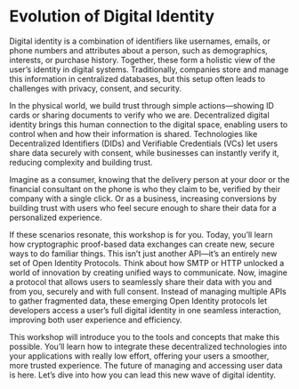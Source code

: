 # Evolution of Digital Identity

Digital identity is a combination of identifiers like usernames, emails, or phone numbers and attributes about a person, such as demographics, interests, or purchase history. Together, these form a holistic view of the user’s identity in digital systems. Traditionally, companies store and manage this information in centralized databases, but this setup often leads to challenges with privacy, consent, and security.


In the physical world, we build trust through simple actions—showing ID cards or sharing documents to verify who we are. Decentralized digital identity brings this human connection to the digital space, enabling users to control when and how their information is shared. Technologies like Decentralized Identifiers (DIDs) and Verifiable Credentials (VCs) let users share data securely with consent, while businesses can instantly verify it, reducing complexity and building trust.

Imagine as a consumer, knowing that the delivery person at your door or the financial consultant on the phone is who they claim to be, verified by their company with a single click. Or as a business, increasing conversions by building trust with users who feel secure enough to share their data for a personalized experience.

If these scenarios resonate, this workshop is for you. Today, you’ll learn how cryptographic proof-based data exchanges can create new, secure ways to do familiar things. This isn’t just another API—it’s an entirely new set of Open Identity Protocols. Think about how SMTP or HTTP unlocked a world of innovation by creating unified ways to communicate. Now, imagine a protocol that allows users to seamlessly share their data with you and from you, securely and with full consent. Instead of managing multiple APIs to gather fragmented data, these emerging Open Identity protocols let developers access a user’s full digital identity in one seamless interaction, improving both user experience and efficiency.

This workshop will introduce you to the tools and concepts that make this possible. You’ll learn how to integrate these decentralized technologies into your applications with really low effort, offering your users a smoother, more trusted experience. The future of managing and accessing user data is here. Let’s dive into how you can lead this new wave of digital identity.


